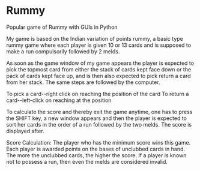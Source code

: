 # Rummy
Popular game of Rummy with GUIs in Python


My game is based on the Indian variation of points rummy, a basic type rummy game where each player is given 10 or 13 cards and is supposed to make a run compulsorily followed by 2 melds.

As soon as the game window of my game appears the player is expected to pick the topmost card from either the stack of cards kept face down or the pack of cards kept face up, and is then also expected to pick return a card from her stack. The same steps are followed by the computer.

To pick a card--right click on reaching the position of the card
To return a card--left-click on reaching at the position

To calculate the score and thereby exit the game anytime, one has to press the SHIFT key, a new window appears and then the player is expected to sort her cards in the order of a run followed by the two melds.
The score is displayed after.

Score Calculation:
   The player who has the minimum score wins this game.
   Each player is awarded points on the bases of unclubbed cards in hand. The more the unclubbed cards, the higher the score. If a player is known not to possess a run, then even the melds are considered invalid.
